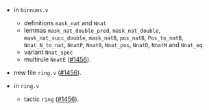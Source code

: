 - in `binnums.v`
  + definitions `mask_nat` and `Nnat`
  + lemmas `mask_nat_double_pred`, `mask_nat_double`,
    `mask_nat_succ_double`, `mask_natB`, `pos_natB`, `Pos_to_natB`,
    `Nnat_N_to_nat`, `NnatP`, `Nnat0`, `Nnat_pos`, `NnatD`, `NnatM`
    and `Nnat_eq`
  + variant `Nnat_spec`
  + multirule `NnatE`
    ([#1456](https://github.com/math-comp/math-comp/pull/1456)).

- new file `ring.v`
  ([#1456](https://github.com/math-comp/math-comp/pull/1456)).

- in `ring.v`
  + tactic `ring`
    ([#1456](https://github.com/math-comp/math-comp/pull/1456)).
